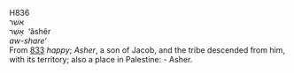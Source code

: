 H836  
אשׁר  
אָשֵׁר ‎ ‘âshêr  
*aw-share‘*  
From [833](h0833) *happy*; *Asher*, a son of Jacob, and the tribe
descended from him, with its territory; also a place in Palestine: -
Asher.  
